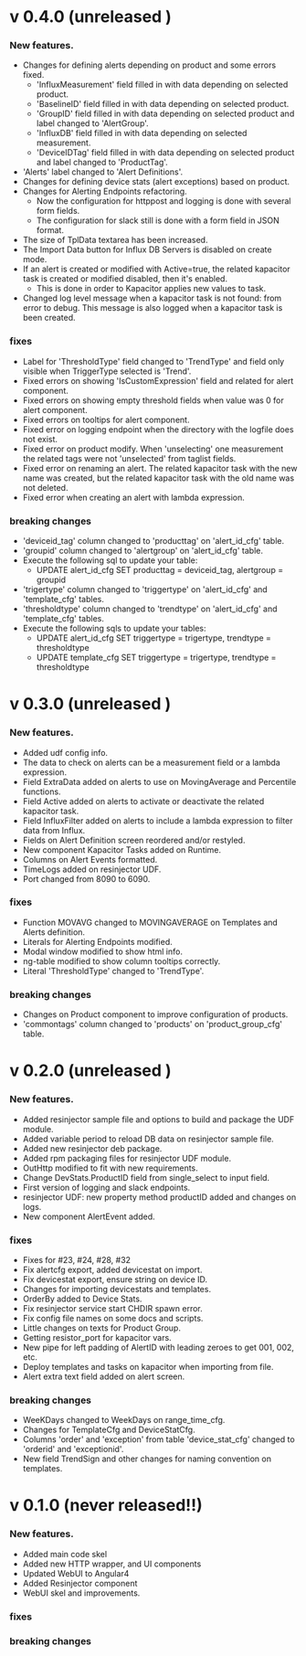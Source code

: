# v 0.4.0  (unreleased )
### New features.
* Changes for defining alerts depending on product and some errors fixed.
    * 'InfluxMeasurement' field filled in with data depending on selected product.
    * 'BaselineID' field filled in with data depending on selected product.
    * 'GroupID' field filled in with data depending on selected product and label changed to 'AlertGroup'.
    * 'InfluxDB' field filled in with data depending on selected measurement.
    * 'DeviceIDTag' field filled in with data depending on selected product and label changed to 'ProductTag'.
* 'Alerts' label changed to 'Alert Definitions'.
* Changes for defining device stats (alert exceptions) based on product.
* Changes for Alerting Endpoints refactoring.
    * Now the configuration for httppost and logging is done with several form fields.
    * The configuration for slack still is done with a form field in JSON format.
* The size of TplData textarea has been increased.
* The Import Data button for Influx DB Servers is disabled on create mode.
* If an alert is created or modified with Active=true, the related kapacitor task is created or modified disabled, then it's enabled.
    * This is done in order to Kapacitor applies new values to task.
* Changed log level message when a kapacitor task is not found: from error to debug. This message is also logged when a kapacitor task is been created.

### fixes
* Label for 'ThresholdType' field changed to 'TrendType' and field only visible when TriggerType selected is 'Trend'.
* Fixed errors on showing 'IsCustomExpression' field and related for alert component.
* Fixed errors on showing empty threshold fields when value was 0 for alert component.
* Fixed errors on tooltips for alert component.
* Fixed error on logging endpoint when the directory with the logfile does not exist.
* Fixed error on product modify. When 'unselecting' one measurement the related tags were not 'unselected' from taglist fields.
* Fixed error on renaming an alert. The related kapacitor task with the new name was created, but the related kapacitor task with the old name was not deleted.
* Fixed error when creating an alert with lambda expression.

### breaking changes
* 'deviceid_tag' column changed to 'producttag' on 'alert_id_cfg' table.
* 'groupid' column changed to 'alertgroup' on 'alert_id_cfg' table.
* Execute the following sql to update your table:
    * UPDATE alert_id_cfg SET producttag = deviceid_tag, alertgroup = groupid
* 'trigertype' column changed to 'triggertype' on 'alert_id_cfg' and 'template_cfg' tables.
* 'thresholdtype' column changed to 'trendtype' on 'alert_id_cfg' and 'template_cfg' tables.
* Execute the following sqls to update your tables:
    * UPDATE alert_id_cfg SET triggertype = trigertype, trendtype = thresholdtype
    * UPDATE template_cfg SET triggertype = trigertype, trendtype = thresholdtype


# v 0.3.0  (unreleased )
### New features.
* Added udf config info.
* The data to check on alerts can be a measurement field or a lambda expression.
* Field ExtraData added on alerts to use on MovingAverage and Percentile functions.
* Field Active added on alerts to activate or deactivate the related kapacitor task.
* Field InfluxFilter added on alerts to include a lambda expression to filter data from Influx.
* Fields on Alert Definition screen reordered and/or restyled.
* New component Kapacitor Tasks added on Runtime.
* Columns on Alert Events formatted.
* TimeLogs added on resinjector UDF.
* Port changed from 8090 to 6090.

### fixes
* Function MOVAVG changed to MOVINGAVERAGE on Templates and Alerts definition.
* Literals for Alerting Endpoints modified.
* Modal window modified to show html info.
* ng-table modified to show column tooltips correctly.
* Literal 'ThresholdType' changed to 'TrendType'.

### breaking changes
* Changes on Product component to improve configuration of products.
* 'commontags' column changed to 'products' on 'product_group_cfg' table.

# v 0.2.0  (unreleased )
### New features.
* Added resinjector sample file and options to build and package the UDF module.
* Added variable period to reload DB data on resinjector sample file.
* Added new resinjector deb package.
* Added rpm packaging files for resinjector UDF module.
* OutHttp modified to fit with new requirements.
* Change DevStats.ProductID field from single_select to input field.
* First version of logging and slack endpoints.
* resinjector UDF: new property method productID added and changes on logs.
* New component AlertEvent added.

### fixes
* Fixes for #23, #24, #28, #32
* Fix alertcfg export, added devicestat on import.
* Fix devicestat export, ensure string on device ID.
* Changes for importing devicestats and templates.
* OrderBy added to Device Stats.
* Fix resinjector service start CHDIR spawn error.
* Fix config file names on some docs and scripts.
* Little changes on texts for Product Group.
* Getting resistor_port for kapacitor vars.
* New pipe for left padding of AlertID with leading zeroes to get 001, 002, etc.
* Deploy templates and tasks on kapacitor when importing from file.
* Alert extra text field added on alert screen.

### breaking changes
* WeeKDays changed to WeekDays on range_time_cfg.
* Changes for TemplateCfg and DeviceStatCfg.
* Columns 'order' and 'exception' from table 'device_stat_cfg' changed to 'orderid' and 'exceptionid'.
* New field TrendSign and other changes for naming convention on templates.

# v 0.1.0  (never released!!)
### New features.
* Added main code skel
* Added new HTTP wrapper, and UI components
* Updated WebUI to Angular4
* Added Resinjector component
* WebUI skel and improvements.

### fixes

### breaking changes

